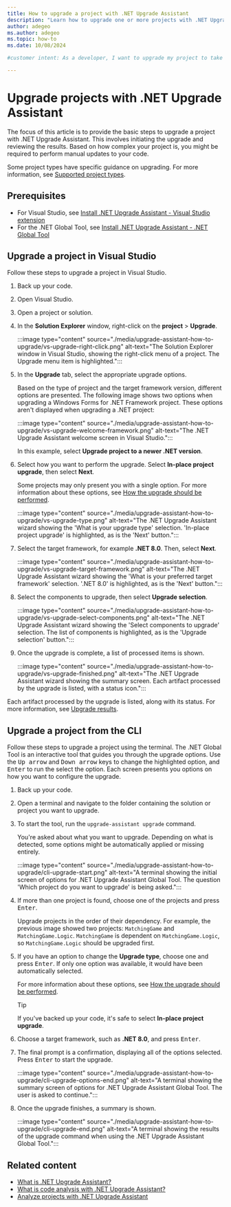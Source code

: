 ```yaml
---
title: How to upgrade a project with .NET Upgrade Assistant
description: "Learn how to upgrade one or more projects with .NET Upgrade Assistant using either Visual Studio or a terminal."
author: adegeo
ms.author: adegeo
ms.topic: how-to
ms.date: 10/08/2024

#customer intent: As a developer, I want to upgrade my project to take advantage of the latest version of .NET.

---
```


# Upgrade projects with .NET Upgrade Assistant

The focus of this article is to provide the basic steps to upgrade a project with .NET Upgrade Assistant. This involves initiating the upgrade and reviewing the results. Based on how complex your project is, you might be required to perform manual updates to your code.

Some project types have specific guidance on upgrading. For more information, see [Supported project types](upgrade-assistant-overview.md#supported-project-types).

## Prerequisites

- For Visual Studio, see [Install .NET Upgrade Assistant - Visual Studio extension](upgrade-assistant-install.md#visual-studio-extension)
- For the .NET Global Tool, see [Install .NET Upgrade Assistant - .NET Global Tool](upgrade-assistant-install.md#net-global-tool)

## Upgrade a project in Visual Studio

Follow these steps to upgrade a project in Visual Studio.

1. Back up your code.
1. Open Visual Studio.
1. Open a project or solution.
1. In the **Solution Explorer** window, right-click on the **project** > **Upgrade**.

   :::image type="content" source="./media/upgrade-assistant-how-to-upgrade/vs-upgrade-right-click.png" alt-text="The Solution Explorer window in Visual Studio, showing the right-click menu of a project. The Upgrade menu item is highlighted.":::

1. In the **Upgrade** tab, select the appropriate upgrade options.

   Based on the type of project and the target framework version, different options are presented. The following image shows two options when upgrading a Windows Forms for .NET Framework project. These options aren't displayed when upgrading a .NET project:

   :::image type="content" source="./media/upgrade-assistant-how-to-upgrade/vs-upgrade-welcome-framework.png" alt-text="The .NET Upgrade Assistant welcome screen in Visual Studio.":::

   In this example, select **Upgrade project to a newer .NET version**.

1. Select how you want to perform the upgrade. Select **In-place project upgrade**, then select **Next**.

   Some projects may only present you with a single option. For more information about these options, see [How the upgrade should be performed](upgrade-assistant-overview.md#how-the-upgrade-should-be-performed).

   :::image type="content" source="./media/upgrade-assistant-how-to-upgrade/vs-upgrade-type.png" alt-text="The .NET Upgrade Assistant wizard showing the 'What is your upgrade type' selection. 'In-place project upgrade' is highlighted, as is the 'Next' button.":::

1. Select the target framework, for example **.NET 8.0**. Then, select **Next**.

   :::image type="content" source="./media/upgrade-assistant-how-to-upgrade/vs-upgrade-target-framework.png" alt-text="The .NET Upgrade Assistant wizard showing the 'What is your preferred target framework' selection. '.NET 8.0' is highlighted, as is the 'Next' button.":::

1. Select the components to upgrade, then select **Upgrade selection**.

   :::image type="content" source="./media/upgrade-assistant-how-to-upgrade/vs-upgrade-select-components.png" alt-text="The .NET Upgrade Assistant wizard showing the 'Select components to upgrade' selection. The list of components is highlighted, as is the 'Upgrade selection' button.":::

1. Once the upgrade is complete, a list of processed items is shown.

   :::image type="content" source="./media/upgrade-assistant-how-to-upgrade/vs-upgrade-finished.png" alt-text="The .NET Upgrade Assistant wizard showing the summary screen. Each artifact processed by the upgrade is listed, with a status icon.":::

Each artifact processed by the upgrade is listed, along with its status. For more information, see [Upgrade results](upgrade-assistant-overview.md#upgrade-results).

## Upgrade a project from the CLI

Follow these steps to upgrade a project using the terminal. The .NET Global Tool is an interactive tool that guides you through the upgrade options. Use the <kbd>Up arrow</kbd> and <kbd>Down arrow</kbd> keys to change the highlighted option, and <kbd>Enter</kbd> to run the select the option. Each screen presents you options on how you want to configure the upgrade.

1. Back up your code.
1. Open a terminal and navigate to the folder containing the solution or project you want to upgrade.
1. To start the tool, run the `upgrade-assistant upgrade` command.

   You're asked about what you want to upgrade. Depending on what is detected, some options might be automatically applied or missing entirely.

   :::image type="content" source="./media/upgrade-assistant-how-to-upgrade/cli-upgrade-start.png" alt-text="A terminal showing the initial screen of options for .NET Upgrade Assistant Global Tool. The question 'Which project do you want to upgrade' is being asked.":::

1. If more than one project is found, choose one of the projects and press <kbd>Enter</kbd>.

   Upgrade projects in the order of their dependency. For example, the previous image showed two projects: `MatchingGame` and `MatchingGame.Logic`. `MatchingGame` is dependent on `MatchingGame.Logic`, so `MatchingGame.Logic` should be upgraded first.

1. If you have an option to change the **Upgrade type**, choose one and press <kbd>Enter</kbd>. If only one option was available, it would have been automatically selected.

   For more information about these options, see [How the upgrade should be performed](upgrade-assistant-overview.md#how-the-upgrade-should-be-performed).

   > [!TIP]
   > If you've backed up your code, it's safe to select **In-place project upgrade**.

1. Choose a target framework, such as **.NET 8.0**, and press <kbd>Enter</kbd>.
1. The final prompt is a confirmation, displaying all of the options selected. Press <kbd>Enter</kbd> to start the upgrade.

   :::image type="content" source="./media/upgrade-assistant-how-to-upgrade/cli-upgrade-options-end.png" alt-text="A terminal showing the summary screen of options for .NET Upgrade Assistant Global Tool. The user is asked to continue.":::

1. Once the upgrade finishes, a summary is shown.

   :::image type="content" source="./media/upgrade-assistant-how-to-upgrade/cli-upgrade-end.png" alt-text="A terminal showing the results of the upgrade command when using the .NET Upgrade Assistant Global Tool.":::

## Related content

- [What is .NET Upgrade Assistant?](upgrade-assistant-overview.md)
- [What is code analysis with .NET Upgrade Assistant?](upgrade-assistant-analyze-overview.md)
- [Analyze projects with .NET Upgrade Assistant](upgrade-assistant-how-to-analyze.md)
